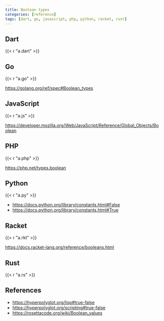 ```yaml
---
title: Boolean types
categories: [reference]
tags: [dart, go, javascript, php, python, racket, rust]
---
```


## Dart

{{< r "a.dart" >}}

## Go

{{< r "a.go" >}}

<https://golang.org/ref/spec#Boolean_types>

## JavaScript

{{< r "a.js" >}}

<https://developer.mozilla.org/Web/JavaScript/Reference/Global_Objects/Boolean>

## PHP

{{< r "a.php" >}}

<https://php.net/types.boolean>

## Python

{{< r "a.py" >}}

- <https://docs.python.org/library/constants.html#False>
- <https://docs.python.org/library/constants.html#True>

## Racket

{{< r "a.rkt" >}}

<https://docs.racket-lang.org/reference/booleans.html>

## Rust

{{< r "a.rs" >}}

## References

- <https://hyperpolyglot.org/lisp#true-false>
- <https://hyperpolyglot.org/scripting#true-false>
- <https://rosettacode.org/wiki/Boolean_values>
